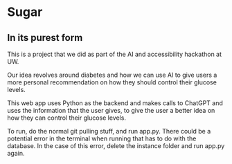 # Sugar 
## In its purest form

This is a project that we did as part of the AI and accessibility hackathon at UW.

Our idea revolves around diabetes and how we can use AI to give users a more personal recommendation on how they should control their glucose levels. 

This web app uses Python as the backend and makes calls to ChatGPT and uses the information that the user gives, to give the user a better idea on how they can control their glucose levels. 

To run, do the normal git pulling stuff, and run app.py. There could be a potential error in the terminal when running that has to do with the database. In the case of this error, delete the instance folder and run app.py again. 